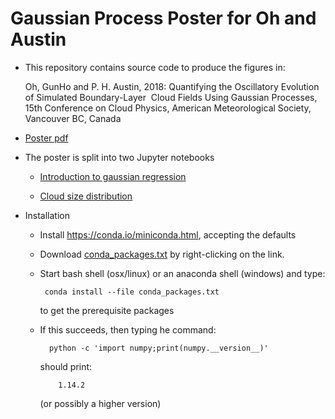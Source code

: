 # Gaussian Process Poster for Oh and Austin

* This repository contains source code to produce the figures in:

  Oh, GunHo and P. H. Austin, 2018: Quantifying the Oscillatory Evolution of Simulated Boundary-Layer  Cloud Fields Using Gaussian Processes, 15th Conference on Cloud Physics, American Meteorological Society, Vancouver BC, Canada

* [Poster pdf](loh_austin_amscloud_2018.pdf)

* The poster is split into two Jupyter notebooks

  * [Introduction to gaussian regression](notebooks/gaussian_regression.ipynb)

  * [Cloud size distribution](notebook/cloud_oscillation.ipynb)

* Installation

  * Install https://conda.io/miniconda.html, accepting the defaults

  * Download [conda_packages.txt](https://raw.githubusercontent.com/phaustin/gaussian_processes_ams_2018/master/utils/conda_packages.txt) by right-clicking on the link.

  * Start bash shell (osx/linux) or an anaconda shell (windows) and type:

         conda install --file conda_packages.txt

    to get the prerequisite packages

  * If this succeeds, then typing he command:

          python -c 'import numpy;print(numpy.__version__)'
 
     should print:

            1.14.2

     (or possibly a higher version)

